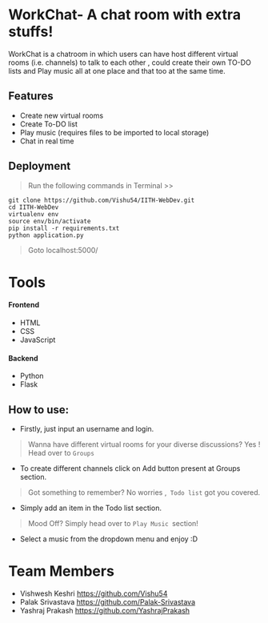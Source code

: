 # WorkChat- A chat room with extra stuffs! 




WorkChat is a chatroom  in which users can have host different virtual rooms (i.e. channels) to talk to each other , could create their own TO-DO lists and Play music all at one place and that too at the same time. 



## Features


- Create new virtual rooms
- Create To-DO list
- Play music (requires files to be imported to local storage)
- Chat in real time



## Deployment


>Run the following commands in Terminal >>

```
git clone https://github.com/Vishu54/IITH-WebDev.git
cd IITH-WebDev
virtualenv env
source env/bin/activate
pip install -r requirements.txt
python application.py
```
>Goto localhost:5000/

# Tools

#### Frontend

- HTML 
- CSS
- JavaScript

#### Backend
- Python
- Flask


## How to use:

- Firstly, just input an username and login.
>Wanna have different virtual rooms for your diverse discussions?
>Yes ! Head over to ``` Groups ``` 
- To create different channels click on Add button present at Groups section.
>Got something to remember? No worries ,``` Todo list``` got you covered.
- Simply add an item in the Todo list section.
>Mood Off? Simply head over to ```Play Music ```section!
- Select a music from the dropdown menu and enjoy :D


# Team Members
 
- Vishwesh Keshri    <https://github.com/Vishu54>
- Palak Srivastava   <https://github.com/Palak-Srivastava>
- Yashraj Prakash    <https://github.com/YashrajPrakash>













  
